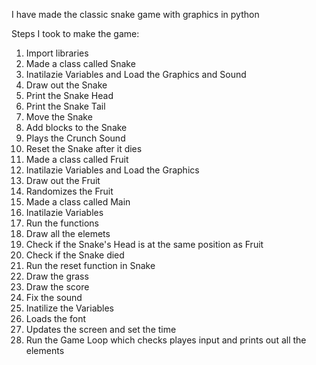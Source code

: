 I have made the classic snake game with graphics in python

Steps I took to make the game:
1. Import libraries
2. Made a class called Snake
3. Inatilazie Variables and Load the Graphics and Sound
4. Draw out the Snake
5. Print the Snake Head 
6. Print the Snake Tail
7. Move the Snake
8. Add blocks to the Snake
9. Plays the Crunch Sound
10. Reset the Snake after it dies
11. Made a class called Fruit
12. Inatilazie Variables and Load the Graphics
13. Draw out the Fruit
14. Randomizes the Fruit
15. Made a class called Main
16. Inatilazie Variables
17. Run the functions
18. Draw all the elemets
19. Check if the Snake's Head is at the same position as Fruit
20. Check if the Snake died
21. Run the reset function in Snake
22. Draw the grass
23. Draw the score
24. Fix the sound
25. Inatilize the Variables
26. Loads the font
27. Updates the screen and set the time
28. Run the Game Loop which checks playes input and prints out all the elements
